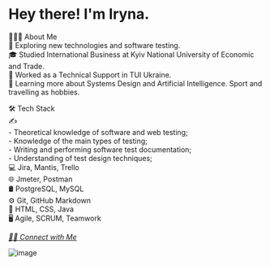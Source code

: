 # Hey there! I'm Iryna.
👨🏻‍💻  About Me  
🤔   Exploring new technologies and software testing.  
🎓   Studied International Business at Kyiv National University of Economic and Trade.  
💼   Worked as a Technical Support in TUI Ukraine.  
🌱   Learning more about Systems Design and Artificial Intelligence.  Sport and travelling as hobbies.  

🛠  Tech Stack  
✍️  
    - Theoretical knowledge of software and web testing;  
    - Knowledge of the main types of testing;  
    - Writing and performing software test documentation;  
    - Understanding of test design techniques;  
💻   Jira, Mantis, Trello  
🌐   Jmeter, Postman  
🛢    PostgreSQL, MySQL  
⚙️   Git, GitHub Markdown  
🔧   HTML, CSS, Java  
🖥   Agile, SCRUM, Teamwork  


*[🤝🏻  Connect with Me](https://www.linkedin.com/in/iryna-daineko-1b1204249/)*   

![image](https://user-images.githubusercontent.com/111451845/193653256-5b5c204e-56d9-4b6e-9243-d4936702f686.png)  



